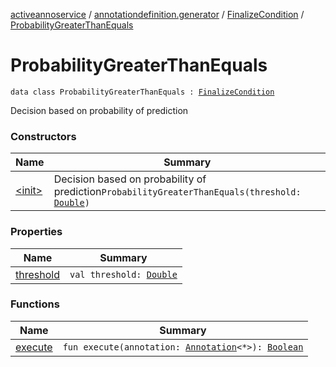 [activeannoservice](../../../index.md) / [annotationdefinition.generator](../../index.md) / [FinalizeCondition](../index.md) / [ProbabilityGreaterThanEquals](./index.md)

# ProbabilityGreaterThanEquals

`data class ProbabilityGreaterThanEquals : `[`FinalizeCondition`](../index.md)

Decision based on probability of prediction

### Constructors

| Name | Summary |
|---|---|
| [&lt;init&gt;](-init-.md) | Decision based on probability of prediction`ProbabilityGreaterThanEquals(threshold: `[`Double`](https://kotlinlang.org/api/latest/jvm/stdlib/kotlin/-double/index.html)`)` |

### Properties

| Name | Summary |
|---|---|
| [threshold](threshold.md) | `val threshold: `[`Double`](https://kotlinlang.org/api/latest/jvm/stdlib/kotlin/-double/index.html) |

### Functions

| Name | Summary |
|---|---|
| [execute](execute.md) | `fun execute(annotation: `[`Annotation`](../../../document.annotation/-annotation.md)`<*>): `[`Boolean`](https://kotlinlang.org/api/latest/jvm/stdlib/kotlin/-boolean/index.html) |
